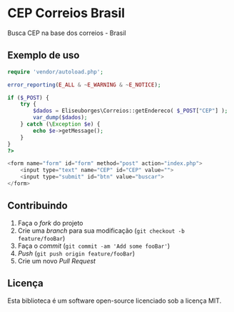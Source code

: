 # CEP Correios Brasil

Busca CEP na base dos correios - Brasil

## Exemplo de uso

```php
require 'vendor/autoload.php';

error_reporting(E_ALL & ~E_WARNING & ~E_NOTICE);

if ($_POST) {
    try {
        $dados = Eliseuborges\Correios::getEndereco( $_POST["CEP"] );
        var_dump($dados);
    } catch (\Exception $e) {
        echo $e->getMessage();
    }
}
?>

<form name="form" id="form" method="post" action="index.php">
    <input type="text" name="CEP" id="CEP" value="">
    <input type="submit" id="btn" value="buscar">
</form>
```

## Contribuindo

1. Faça o _fork_ do projeto
2. Crie uma _branch_ para sua modificação (`git checkout -b feature/fooBar`)
3. Faça o _commit_ (`git commit -am 'Add some fooBar'`)
4. _Push_ (`git push origin feature/fooBar`)
5. Crie um novo _Pull Request_

## Licença

Esta biblioteca é um software open-source licenciado sob a licença MIT.
